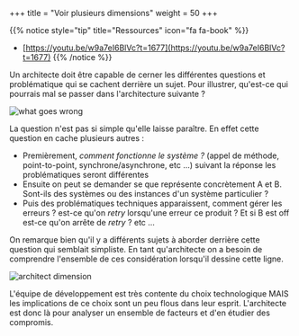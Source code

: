 +++
title = "Voir plusieurs dimensions"
weight = 50
+++

{{% notice style="tip" title="Ressources" icon="fa fa-book" %}}

- [https://youtu.be/w9a7eI6BlVc?t=1677](https://youtu.be/w9a7eI6BlVc?t=1677)
  {{% /notice %}}

Un architecte doit être capable de cerner les différentes questions et problématique qui se cachent derrière un sujet. Pour illustrer, qu'est-ce qui pourrais mal se passer dans l'architecture suivante ?

![what goes wrong](../images/wrong.png)

La question n'est pas si simple qu'elle laisse paraître. En effet cette question en cache plusieurs autres :
- Premièrement, *comment fonctionne le système ?* (appel de méthode, point-to-point, synchrone/asynchrone, etc ...) suivant la réponse les problématiques seront différentes
- Ensuite on peut se demander se que représente concrètement A et B. Sont-ils des systèmes ou des instances d'un système particulier ?
- Puis des problématiques techniques apparaissent, comment gérer les erreurs ? est-ce qu'on *retry* lorsqu'une erreur ce produit ? Et si B est off est-ce qu'on arrête de *retry* ? etc ...

On remarque bien qu'il y a différents sujets à aborder derrière cette question qui semblait simpliste. En tant qu'architecte on a besoin de comprendre l'ensemble de ces considération lorsqu'il dessine cette ligne.

![architect dimension](../images/architect_dimension.png)

L'équipe de développement est très contente du choix technologique MAIS les implications de ce choix sont un peu flous dans leur esprit. L'architecte est donc là pour analyser un ensemble de facteurs et d'en étudier des compromis.